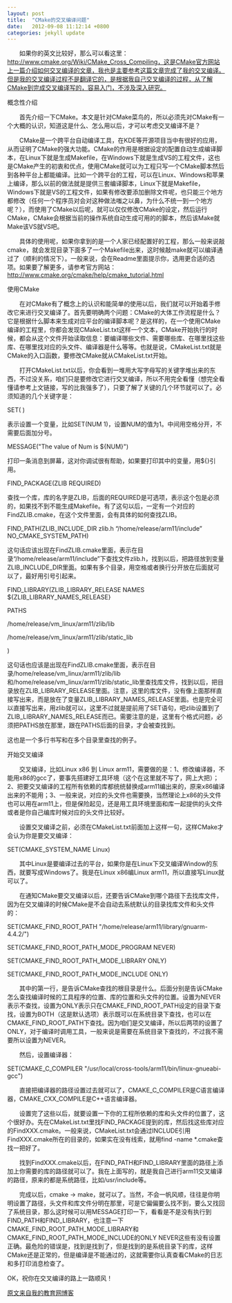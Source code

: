 ```yaml
---
layout: post
title:  "CMake的交叉编译问题"
date:   2012-09-08 11:12:14 +0800
categories: jekyll update
---
```

　　如果你的英文比较好，那么可以看这里：http://www.cmake.org/Wiki/CMake_Cross_Compiling，这是CMake官方网站上一篇介绍如何交叉编译的文章，我也是主要参考这篇文章完成了我的交叉编译。但是我的交叉编译过程不是翻译它的，是根据我自己交叉编译的过程，从了解CMake到完成交叉编译写的，容易入门，不涉及深入研究。

概念性介绍

　　首先介绍一下CMake。本文是针对CMake菜鸟的，所以必须先对CMake有一个大概的认识，知道这是什么、怎么用以后，才可以考虑交叉编译不是？

　　CMake是一个跨平台自动编译工具，在KDE等开源项目当中有很好的应用，从而证明了CMake的强大功能。CMake的作用是根据设定的配置自动生成编译脚本，在Linux下就是生成Makefile，在Windows下就是生成VS的工程文件，这也是CMake产生的初衷和优点，使用CMake就可以为工程只写一个CMake脚本然后到各种平台上都能编译。比如一个跨平台的工程，可以在Linux、Windows和苹果上编译，那么以前的做法就是提供三套编译脚本，Linux下就是Makefile，Windows下就是VS的工程文件，如果有修改要添加删除文件呢，也只能三个地方都修改（任何一个程序员对会对这种做法嗤之以鼻，为什么不统一到一个地方呢？），而使用了CMake以后呢，就可以仅仅修改CMake的设定，然后运行CMake，CMake会根据当前的操作系统自动生成可用的的脚本，然后该Make就Make该VS就VS吧。

　　具体的使用呢，如果你拿到的是一个人家已经配置好的工程，那么一般来说敲cmake，就会发现目录下面多了一个Makefile出来，这时候敲make就可以编译通过了（顺利的情况下）。一般来说，会在Readme里面提示你，选用更合适的选项。如果要了解更多，请参考官方网站：http://www.cmake.org/cmake/help/cmake_tutorial.html

使用CMake

　　在对CMake有了概念上的认识和能简单的使用以后，我们就可以开始着手修改它来进行交叉编译了。首先要明确两个问题：CMake的大体工作流程是什么？它是根据什么脚本来生成对应平台的编译脚本呢？是这样的，在一个使用CMake编译的工程里，你都会发现CMakeList.txt这样一个文本，CMake开始执行的时候，都会从这个文件开始读取信息：要编译哪些文件、需要哪些库、在哪里找这些库、在哪里找对应的头文件、编译器是什么等等。也就是说，CMakeList.txt就是CMake的入口函数，要修改CMake就从CMakeList.txt开始。

　　打开CMakeList.txt以后，你会看到一堆用大写字母写的关键字堆出来的东西，不过没关系，咱们只是要修改它进行交叉编译，所以不用完全看懂（想完全看懂请参考上文链接，写的比我强多了），只要了解了关键的几个环节就可以了。必须知道的几个关键字是：

SET( )

表示设置一个变量，比如SET(NUM 1)，设置NUM的值为1。中间用空格分开，不需要后面加分号。

MESSAGE("The value of Num is ${NUM}")

打印一条消息到屏幕，这对你调试很有帮助，如果要打印其中的变量，用${}引用。

FIND_PACKAGE(ZLIB REQUIRED)

查找一个库，库的名字是ZLIB，后面的REQUIRED是可选项，表示这个包是必须的，如果找不到不能生成Makefile。有了这句以后，一定有一个对应的FindZLIB.cmake，在这个文件里面，会有具体的如何查找ZLIB。

FIND_PATH(ZLIB_INCLUDE_DIR zlib.h “/home/release/arm11/include” NO_CMAKE_SYSTEM_PATH)

这句话应该出现在FindZLIB.cmake里面，表示在目录“/home/release/arm11/include”下查找文件zlib.h，找到以后，把路径放到变量ZLIB_INCLUDE_DIR里面。如果有多个目录，用空格或者换行分开放在后面就可以了，最好用引号引起来。

FIND_LIBRARY(ZLIB_LIBRARY_RELEASE NAMES ${ZLIB_LIBRARY_NAMES_RELEASE}

PATHS

/home/release/vm_linux/arm11/zlib/lib

/home/release/vm_linux/arm11/zlib/static_lib

)

这句话也应该是出现在FindZLIB.cmake里面，表示在目录/home/release/vm_linux/arm11/zlib/lib和/home/release/vm_linux/arm11/zlib/static_lib里查找库文件，找到以后，把目录放在ZLIB_LIBRARY_RELEASE里面。注意，这里的库文件，没有像上面那样直接写出来，而是放在了变量ZLIB_LIBRARY_NAMES_RELEASE里面。也是完全可以直接写出来，用zlib就可以，这里不过就是提前用了SET语句，吧zlib设置到了ZLIB_LIBRARY_NAMES_RELEASE而已。需要注意的是，这里有个格式问题，必须把PATHS放在那里，跟在PATHS后面的目录，才会被查找到。

这也是一个多行书写和在多个目录里查找的例子。

开始交叉编译

　　交叉编译，比如Linux x86 到 Linux arm11，需要做的是：1、修改编译器，不能用x86的gcc了，要事先搭建好工具环境（这个在这里就不写了，网上大把）；2、把要交叉编译的工程所有依赖的库都统统替换成arm11编出来的，原来x86编译出来的不能用；3、一般来说，对应的头文件也需要换，当然理论上x86的头文件也可以用在arm11上，但是保险起见，还是用工具环境里面和库一起提供的头文件或者是你自己编库时候对应的头文件比较好。

　　设置交叉编译之前，必须在CMakeList.txt前面加上这样一句，这样CMake才会认为你是要交叉编译：

SET(CMAKE_SYSTEM_NAME Linux)

　　其中Linux是要编译过去的平台，如果你是在Linux下交叉编译Window的东西，就要写成Windows了。我是在Linux x86编Linux arm11，所以直接写Linux就可以了。

　　在通知CMake要交叉编译以后，还要告诉CMake到哪个路径下去找库文件，因为在交叉编译的时候CMake是不会自动去系统默认的目录找库文件和头文件的：

SET(CMAKE_FIND_ROOT_PATH "/home/release/arm11/library/gnuarm-4.4.2/")

SET(CMAKE_FIND_ROOT_PATH_MODE_PROGRAM NEVER)

SET(CMAKE_FIND_ROOT_PATH_MODE_LIBRARY ONLY)

SET(CMAKE_FIND_ROOT_PATH_MODE_INCLUDE ONLY)

　　其中的第一行，是告诉CMake查找的根目录是什么。后面分别是告诉CMake怎么查找编译时候的工具程序的位置、库的位置和头文件的位置。设置为NEVER表示不查找，设置为ONLY表示只在CMAKE_FIND_ROOT_PATH设定的目录下查找，设置为BOTH（这是默认选项）表示既可以在系统目录下查找，也可以在CMAKE_FIND_ROOT_PATH下查找。因为咱们是交叉编译，所以后两项的设置了ONLY，对于编译时调用工具，一般来说是需要在系统目录下查找的，不过我不需要所以设置为NEVER。

　　然后，设置编译器：

SET(CMAKE_C_COMPILER "/usr/local/cross-tools/arm11/bin/linux-gnueabi-gcc")

　　直接把编译器的路径设置过去就可以了，CMAKE_C_COMPILER是C语言编译器，CMAKE_CXX_COMPILE是C++语言编译器。

　　设置完了这些以后，就要设置一下你的工程所依赖的库和头文件的位置了，这个很好办。先在CMakeList.txt里找FIND_PACKAGE提到的库，然后找这些库对应的FindXXX.cmake。一般来说，CMakeList.txt会通过INCLUDE引用FindXXX.cmake所在的目录的，如果实在没有线索，就用find -name *.cmake查找一把好了。

　　找到FindXXX.cmake以后，在FIND_PATH和FIND_LIBRARY里面的路径上添加上你需要的库的路径就可以了。我在上面写的，就是我自己进行arm11交叉编译的路径，原来的都是系统路径，比如/usr/include等。

　　完成以后，cmake -> make，就可以了。当然，不会一帆风顺，往往是你明明设置了路径，头文件和库文件分明在那里，可是它偏偏要么找不到，要么又找回了系统目录，那么这时候可以用MESSAGE打印一下，看看是不是没有执行到FIND_PATH和FIND_LIBRARY，也注意一下CMAKE_FIND_ROOT_PATH_MODE_LIBRARY和CMAKE_FIND_ROOT_PATH_MODE_INCLUDE的ONLY NEVER这些有没有设置正确。最危险的错误是，找到是找到了，但是找到的是系统目录下的库，这样CMake还是正常的，但是编译是不能通过的，这就需要你认真查看CMake的日志和多打印消息检查了。

OK，祝你在交叉编译的路上一路顺风！



[原文来自我的教育网博客][教育网博客]

[教育网博客]:http://teacher.edu.cn/pc/article/201209/555755.html
